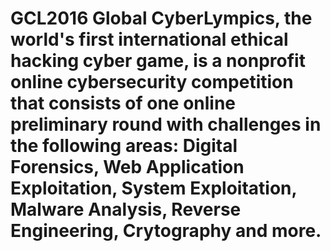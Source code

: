 # GCL2016 Global CyberLympics, the world's first international ethical hacking cyber game, is a nonprofit online cybersecurity competition that consists of one online preliminary round with challenges in the following areas: Digital Forensics, Web Application Exploitation, System Exploitation, Malware Analysis, Reverse Engineering, Crytography and more.
